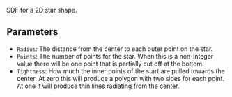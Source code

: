 SDF for a 2D star shape.

## Parameters

* `Radius`: The distance from the center to each outer point on the star.
* `Points`: The number of points for the star. When this is a non-integer value there will be one point that is partially cut off at the bottom.
* `Tightness`: How much the inner points of the start are pulled towards the center. At zero this will produce a polygon with two sides for each point. At one it will produce thin lines radiating from the center.